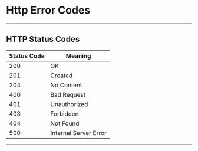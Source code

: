 # Http Error Codes
---
</head>
<body>

<h2>HTTP Status Codes</h2>

<table>
    <thead>
        <tr>
            <th>Status Code</th>
            <th>Meaning</th>
        </tr>
    </thead>
    <tbody>
        <tr>
            <td>200</td>
            <td>OK</td>
        </tr>
        <tr>
            <td>201</td>
            <td>Created</td>
        </tr>
        <tr>
            <td>204</td>
            <td>No Content</td>
        </tr>
        <tr>
            <td>400</td>
            <td>Bad Request</td>
        </tr>
        <tr>
            <td>401</td>
            <td>Unauthorized</td>
        </tr>
        <tr>
            <td>403</td>
            <td>Forbidden</td>
        </tr>
        <tr>
            <td>404</td>
            <td>Not Found</td>
        </tr>
        <tr>
            <td>500</td>
            <td>Internal Server Error</td>
        </tr>
    </tbody>
</table>

---


